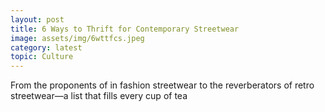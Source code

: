 ```yaml
---
layout: post
title: 6 Ways to Thrift for Contemporary Streetwear
image: assets/img/6wttfcs.jpeg
category: latest
topic: Culture
---
```


From the proponents of in fashion streetwear to the reverberators of retro streetwear—a list that fills every cup of tea
